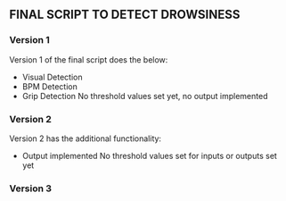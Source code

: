 ## FINAL SCRIPT TO DETECT DROWSINESS

### Version 1
Version 1 of the final script does the below: 
- Visual Detection
- BPM Detection
- Grip Detection
No threshold values set yet, no output implemented

### Version 2
Version 2 has the additional functionality: 
- Output implemented
No threshold values set for inputs or outputs set yet

### Version 3
